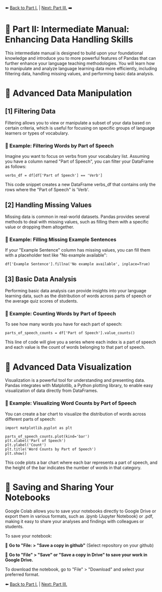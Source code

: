 ⬅️ [Back to Part I.](https://github.com/MK316/Coding4ET/blob/main/Lessons/Lesson07a.md) | [Next: Part III.](https://github.com/MK316/Coding4ET/blob/main/Lessons/Lesson07c.md) ➡️ 

# 📕 Part II: Intermediate Manual: Enhancing Data Handling Skills
This intermediate manual is designed to build upon your foundational knowledge and introduce you to more powerful features of Pandas that can further enhance your language teaching methodologies. You will learn how to manipulate and analyze language learning data more efficiently, including filtering data, handling missing values, and performing basic data analysis.

# 🔲 Advanced Data Manipulation
## [1] Filtering Data
Filtering allows you to view or manipulate a subset of your data based on certain criteria, which is useful for focusing on specific groups of language learners or types of vocabulary.

### 🔆 Example: Filtering Words by Part of Speech
Imagine you want to focus on verbs from your vocabulary list. Assuming you have a column named "Part of Speech", you can filter your DataFrame as follows:

```
verbs_df = df[df['Part of Speech'] == 'Verb']
```

This code snippet creates a new DataFrame verbs_df that contains only the rows where the "Part of Speech" is 'Verb'.

## [2] Handling Missing Values
Missing data is common in real-world datasets. Pandas provides several methods to deal with missing values, such as filling them with a specific value or dropping them altogether.

### 🔆 Example: Filling Missing Example Sentences
If your "Example Sentence" column has missing values, you can fill them with a placeholder text like "No example available":

```
df['Example Sentence'].fillna('No example available', inplace=True)
```

## [3] Basic Data Analysis
Performing basic data analysis can provide insights into your language learning data, such as the distribution of words across parts of speech or the average quiz scores of students.

### 🔆 Example: Counting Words by Part of Speech
To see how many words you have for each part of speech:

```
parts_of_speech_counts = df['Part of Speech'].value_counts()
```

This line of code will give you a series where each index is a part of speech and each value is the count of words belonging to that part of speech.

# 🔲 Advanced Data Visualization
Visualization is a powerful tool for understanding and presenting data. Pandas integrates with Matplotlib, a Python plotting library, to enable easy visualization of data directly from DataFrames.

### 🔆 Example: Visualizing Word Counts by Part of Speech
You can create a bar chart to visualize the distribution of words across different parts of speech:

```
import matplotlib.pyplot as plt

parts_of_speech_counts.plot(kind='bar')
plt.xlabel('Part of Speech')
plt.ylabel('Count')
plt.title('Word Counts by Part of Speech')
plt.show()
```

This code plots a bar chart where each bar represents a part of speech, and the height of the bar indicates the number of words in that category.

# 🔲 Saving and Sharing Your Notebooks
Google Colab allows you to save your notebooks directly to Google Drive or export them in various formats, such as .ipynb (Jupyter Notebook) or .pdf, making it easy to share your analyses and findings with colleagues or students.

To save your notebook:

🔸 **Go to "File: > "Save a copy in github"** (Select repository on your github)

🔸 **Go to "File" > "Save" or "Save a copy in Drive" to save your work in Google Drive.**

To download the notebook, go to "File" > "Download" and select your preferred format.



⬅️ [Back to Part I.](https://github.com/MK316/Coding4ET/blob/main/Lessons/Lesson07a.md) | [Next: Part III.](https://github.com/MK316/Coding4ET/blob/main/Lessons/Lesson07c.md)
